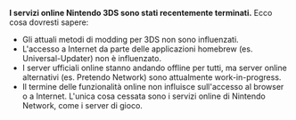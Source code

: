 **I servizi online Nintendo 3DS sono stati recentemente terminati.** Ecco cosa dovresti sapere:

- Gli attuali metodi di modding per 3DS non sono influenzati.
- L'accesso a Internet da parte delle applicazioni homebrew (es. Universal-Updater) non è influenzato.
- I server ufficiali online stanno andando offline per tutti, ma server online alternativi (es. Pretendo Network) sono attualmente work-in-progress.
- Il termine delle funzionalità online non influisce sull'accesso al browser o a Internet. L'unica cosa cessata sono i servizi online di Nintendo Network, come i server di gioco.
